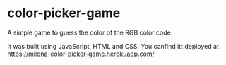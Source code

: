 # color-picker-game

A simple game to guess the color of the RGB color code.

It was built using JavaScript, HTML and CSS.
You canfind itt deployed at https://milona-color-picker-game.herokuapp.com/  
